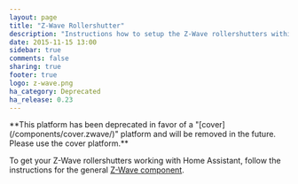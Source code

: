 ```yaml
---
layout: page
title: "Z-Wave Rollershutter"
description: "Instructions how to setup the Z-Wave rollershutters within Home Assistant."
date: 2015-11-15 13:00
sidebar: true
comments: false
sharing: true
footer: true
logo: z-wave.png
ha_category: Deprecated
ha_release: 0.23
---
```


<p class='note warning'>
**This platform has been deprecated in favor of a "[cover](/components/cover.zwave/)" platform and will be removed in the future. Please use the cover platform.**
</p>

To get your Z-Wave rollershutters working with Home Assistant, follow the instructions for the general [Z-Wave component](/components/zwave/).
